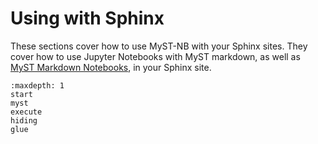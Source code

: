 # Using with Sphinx

These sections cover how to use MyST-NB with your Sphinx sites.
They cover how to use Jupyter Notebooks with MyST markdown, as well as
[MyST Markdown Notebooks](markdown.md), in your Sphinx site.

```{toctree}
:maxdepth: 1
start
myst
execute
hiding
glue
```
